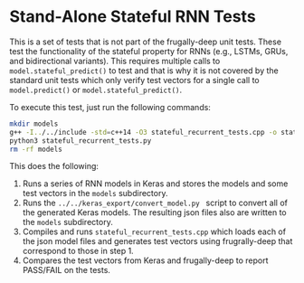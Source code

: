 # Stand-Alone Stateful RNN Tests

This is a set of tests that is not part of the frugally-deep unit tests.  These test the functionality of the stateful property for RNNs (e.g., LSTMs, GRUs, and bidirectional variants).  This requires multiple calls to `model.stateful_predict()` to test and that is why it is not covered by the standard unit tests which only verify test vectors for a single call to `model.predict()` or `model.stateful_predict()`.

To execute this test, just run the following commands:

```bash
mkdir models
g++ -I../../include -std=c++14 -O3 stateful_recurrent_tests.cpp -o stateful_recurrent_tests_cpp
python3 stateful_recurrent_tests.py
rm -rf models
```

This does the following:

1. Runs a series of RNN models in Keras and stores the models and some test vectors in the `models` subdirectory.
2. Runs the `../../keras_export/convert_model.py ` script to convert all of the generated Keras models. The resulting json files also are written to the `models` subdirectory.
3. Compiles and runs `stateful_recurrent_tests.cpp` which loads each of the json model files and generates test vectors using frugrally-deep that correspond to those in step 1.
4. Compares the test vectors from Keras and frugally-deep to report PASS/FAIL on the tests.
